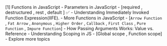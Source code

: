 [1] Functions in JavaScript
    - Parameters in JavaScript - [required , destructured , rest , default ] ✅
    - Understanding Immediately Invoked Function Expression(IIFE).
    - More Functions in JavaScript - [`Arrow Function` , `Fat Arrow` , `Anonymous` , `Higher Order` , `Callback` , `First Class` , `Pure Function` , `Impure Function`]
    - How Passing Arguments Works: Value vs. Reference
    - Understanding Scoping in JS - [Global scope , Function scope]
    - Explore more topics